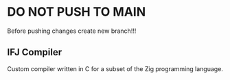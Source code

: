 # DO NOT PUSH TO MAIN

Before pushing changes create new branch!!!

## IFJ Compiler

Custom compiler written in C for a subset of the Zig programming language.
